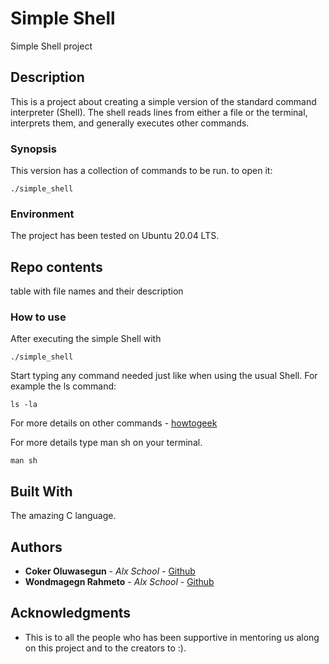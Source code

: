 <!-- simple shell project:
a project about creating a simple version of bash; the standard command interpreter for the system. -->

# Simple Shell

Simple Shell project

## Description

This is a project about creating a simple version of the standard command interpreter (Shell).
The shell reads lines from either a file or the terminal, interprets them, and generally executes other commands.

### Synopsis

This version has a collection of commands to be run.
to open it:

```
./simple_shell
```

### Environment

The project has been tested on Ubuntu 20.04 LTS.

## Repo contents

table with file names and their description

### How to use

After executing the simple Shell with

```
./simple_shell
```
Start typing any command needed just like when using the usual Shell. For example the ls command:

```
ls -la
```
For more details on other commands - [howtogeek](https://www.howtogeek.com/412055/37-important-linux-commands-you-should-know/)

For more details type man sh on your terminal.
```
man sh
```

## Built With

The amazing C language.

## Authors

* **Coker Oluwasegun** - *Alx School* - [Github](https://github.com/Cokeroluwasegun)
* **Wondmagegn Rahmeto** - *Alx School* - [Github](https://github.com/turewonde)



## Acknowledgments

* This is to all the people who has been supportive in mentoring us along on this project and to the creators to :).
